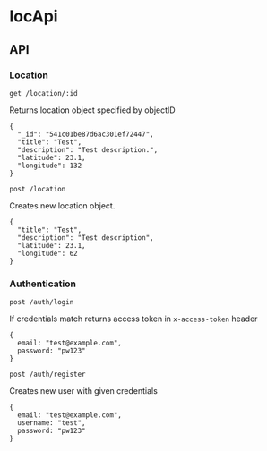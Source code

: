 locApi
======

## API

### Location

`get /location/:id`

Returns location object specified by objectID

```
{
  "_id": "541c01be87d6ac301ef72447",
  "title": "Test",
  "description": "Test description.",
  "latitude": 23.1,
  "longitude": 132
}
```


`post /location`

Creates new location object.

```
{
  "title": "Test",
  "description": "Test description",
  "latitude": 23.1,
  "longitude": 62
}
```

### Authentication

`post /auth/login`

If credentials match returns access token in `x-access-token` header

```
{
  email: "test@example.com",
  password: "pw123"
}
```


`post /auth/register`

Creates new user with given credentials

```
{
  email: "test@example.com",
  username: "test",
  password: "pw123"
}
